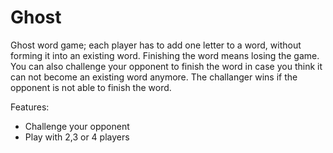 # Ghost
Ghost word game; each player has to add one letter to a word, without forming it into an existing word. Finishing the word means losing the game. 
You can also challenge your opponent to finish the word in case you think it can not become an existing word anymore. The challanger wins if the opponent is not able to finish the word.

Features: 
- Challenge your opponent
- Play with 2,3 or 4 players



